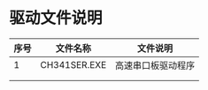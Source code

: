 # 驱动文件说明



| 序号 | 文件名称     | 文件说明           |
| ---- | ------------ | ------------------ |
| 1    | CH341SER.EXE | 高速串口板驱动程序 |
|      |              |                    |
|      |              |                    |



